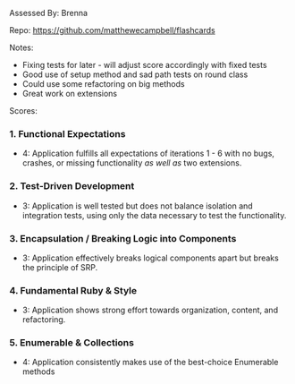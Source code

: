 Assessed By: Brenna

Repo: https://github.com/matthewecampbell/flashcards

Notes:
  - Fixing tests for later - will adjust score accordingly with fixed tests
  - Good use of setup method and sad path tests on round class
  - Could use some refactoring on big methods
  - Great work on extensions

Scores:

### 1. Functional Expectations

* 4: Application fulfills all expectations of iterations 1 - 6 with no bugs, crashes, or missing functionality *as well as* two extensions.

### 2. Test-Driven Development

* 3: Application is well tested but does not balance isolation and integration tests, using only the data necessary to test the functionality.

### 3. Encapsulation / Breaking Logic into Components

* 3: Application effectively breaks logical components apart but breaks the principle of SRP.

### 4. Fundamental Ruby & Style

* 3:  Application shows strong effort towards organization, content, and refactoring.

### 5. Enumerable & Collections

* 4: Application consistently makes use of the best-choice Enumerable methods
